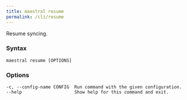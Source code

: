 ```yaml
---
title: maestral resume
permalink: /cli/resume
---
```


Resume syncing.

### Syntax

```
maestral resume [OPTIONS]
```

### Options

```
-c, --config-name CONFIG  Run command with the given configuration.
--help                    Show help for this command and exit.
```
